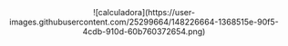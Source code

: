<div align="center">
  ![calculadora](https://user-images.githubusercontent.com/25299664/148226664-1368515e-90f5-4cdb-910d-60b760372654.png)
</div>
